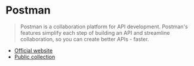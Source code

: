 # Postman

> Postman is a collaboration platform for API development. Postman's features simplify each step of building an API and streamline collaboration, so you can create better APIs - faster.

- [Official website](https://www.postman.com/)
- [Public collection](https://www.postman.com/paramtamtam/workspace/webhook-tester)
